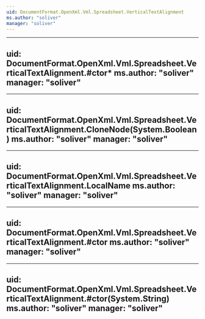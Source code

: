 ```yaml
---
uid: DocumentFormat.OpenXml.Vml.Spreadsheet.VerticalTextAlignment
ms.author: "soliver"
manager: "soliver"
---
```


---
uid: DocumentFormat.OpenXml.Vml.Spreadsheet.VerticalTextAlignment.#ctor*
ms.author: "soliver"
manager: "soliver"
---

---
uid: DocumentFormat.OpenXml.Vml.Spreadsheet.VerticalTextAlignment.CloneNode(System.Boolean)
ms.author: "soliver"
manager: "soliver"
---

---
uid: DocumentFormat.OpenXml.Vml.Spreadsheet.VerticalTextAlignment.LocalName
ms.author: "soliver"
manager: "soliver"
---

---
uid: DocumentFormat.OpenXml.Vml.Spreadsheet.VerticalTextAlignment.#ctor
ms.author: "soliver"
manager: "soliver"
---

---
uid: DocumentFormat.OpenXml.Vml.Spreadsheet.VerticalTextAlignment.#ctor(System.String)
ms.author: "soliver"
manager: "soliver"
---
